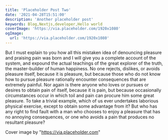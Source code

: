 ```yaml
---
title: 'Placeholder Post Two'
date: '2021-04-28T15:51:00'
description: 'Another placeholder post'
keywords: Blog,Nextjs,developer,Hello world
coverImage: 'https://via.placeholder.com/1920x1080'
ogImage:
  url: 'https://via.placeholder.com/1920x1080'
---
```


But I must explain to you how all this mistaken idea of denouncing pleasure and praising pain was born and I will give you a complete account of the system, and expound the actual teachings of the great explorer of the truth, the master-builder of human happiness. No one rejects, dislikes, or avoids pleasure itself, because it is pleasure, but because those who do not know how to pursue pleasure rationally encounter consequences that are extremely painful. Nor again is there anyone who loves or pursues or desires to obtain pain of itself, because it is pain, but because occasionally circumstances occur in which toil and pain can procure him some great pleasure. To take a trivial example, which of us ever undertakes laborious physical exercise, except to obtain some advantage from it? But who has any right to find fault with a man who chooses to enjoy a pleasure that has no annoying consequences, or one who avoids a pain that produces no resultant pleasure?

Cover image by "https://via.placeholder.com"
